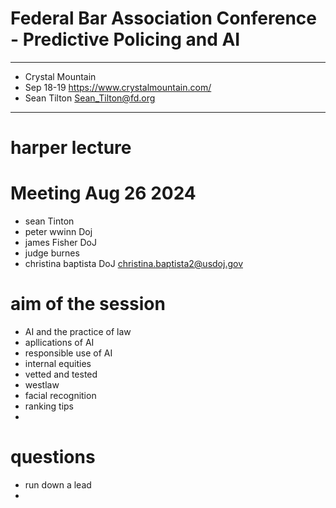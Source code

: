 # Federal Bar Association Conference - Predictive Policing and AI

---

+ Crystal Mountain 
+ Sep 18-19 https://www.crystalmountain.com/
+ Sean Tilton  Sean_Tilton@fd.org

---

# harper lecture


# Meeting Aug 26 2024

+ sean Tinton
+ peter wwinn Doj
+ james Fisher DoJ
+ judge burnes
+ christina baptista  DoJ christina.baptista2@usdoj.gov

# aim of the session

+ AI and the practice of law
+ apllications of AI
+ responsible use of AI
+ internal equities
+ vetted and tested
+ westlaw
+ facial recognition
+ ranking tips
+ 

# questions

+ run down a lead
+ 
